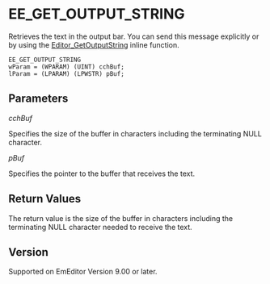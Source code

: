 # EE\_GET\_OUTPUT\_STRING

Retrieves the text in the output bar. You can send this message explicitly or by using the [Editor\_GetOutputString](../macro/editor_getoutputstring) inline function.

```
EE_GET_OUTPUT_STRING
wParam = (WPARAM) (UINT) cchBuf;
lParam = (LPARAM) (LPWSTR) pBuf;
```

## Parameters

_cchBuf_

Specifies the size of the buffer in characters including the terminating NULL character.

_pBuf_

Specifies the pointer to the buffer that receives the text.

## Return Values

The return value is the size of the buffer in characters including the terminating NULL character needed to receive the text.

## Version

Supported on EmEditor Version 9.00 or later.

